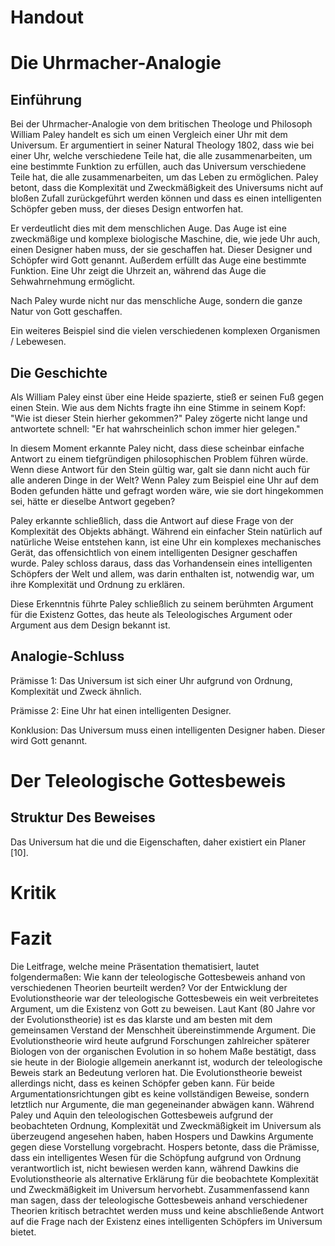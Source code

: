 # Handout

# Die Uhrmacher-Analogie

## Einführung

Bei der Uhrmacher-Analogie von dem britischen Theologe und Philosoph William Paley handelt es sich um einen Vergleich einer Uhr mit dem Universum. Er argumentiert in seiner Natural Theology 1802, dass wie bei einer Uhr, welche verschiedene Teile hat, die alle zusammenarbeiten, um eine bestimmte Funktion zu erfüllen, auch das Universum verschiedene Teile hat, die alle zusammenarbeiten, um das Leben zu ermöglichen. Paley betont, dass die Komplexität und Zweckmäßigkeit des Universums nicht auf bloßen Zufall zurückgeführt werden können und dass es einen intelligenten Schöpfer geben muss, der dieses Design entworfen hat.

Er verdeutlicht dies mit dem menschlichen Auge. Das Auge ist eine zweckmäßige und komplexe biologische Maschine, die, wie jede Uhr auch, einen Designer haben muss, der sie geschaffen hat. Dieser Designer und Schöpfer wird Gott genannt. Außerdem erfüllt das Auge eine bestimmte Funktion. Eine Uhr zeigt die Uhrzeit an, während das Auge die Sehwahrnehmung ermöglicht.

Nach Paley wurde nicht nur das menschliche Auge, sondern die ganze Natur von Gott geschaffen. 

Ein weiteres Beispiel sind die vielen verschiedenen komplexen Organismen / Lebewesen.

## Die Geschichte

Als William Paley einst über eine Heide spazierte, stieß er seinen Fuß gegen einen Stein. Wie aus dem Nichts fragte ihn eine Stimme in seinem Kopf: "Wie ist dieser Stein hierher gekommen?" Paley zögerte nicht lange und antwortete schnell: "Er hat wahrscheinlich schon immer hier gelegen."

In diesem Moment erkannte Paley nicht, dass diese scheinbar einfache Antwort zu einem tiefgründigen philosophischen Problem führen würde. Wenn diese Antwort für den Stein gültig war, galt sie dann nicht auch für alle anderen Dinge in der Welt? Wenn Paley zum Beispiel eine Uhr auf dem Boden gefunden hätte und gefragt worden wäre, wie sie dort hingekommen sei, hätte er dieselbe Antwort gegeben?

Paley erkannte schließlich, dass die Antwort auf diese Frage von der Komplexität des Objekts abhängt. Während ein einfacher Stein natürlich auf natürliche Weise entstehen kann, ist eine Uhr ein komplexes mechanisches Gerät, das offensichtlich von einem intelligenten Designer geschaffen wurde. Paley schloss daraus, dass das Vorhandensein eines intelligenten Schöpfers der Welt und allem, was darin enthalten ist, notwendig war, um ihre Komplexität und Ordnung zu erklären.

Diese Erkenntnis führte Paley schließlich zu seinem berühmten Argument für die Existenz Gottes, das heute als Teleologisches Argument oder Argument aus dem Design bekannt ist.

## Analogie-Schluss

Prämisse 1: Das Universum ist sich einer Uhr aufgrund von Ordnung, Komplexität und Zweck ähnlich.

Prämisse 2: Eine Uhr hat einen intelligenten Designer.

Konklusion: Das Universum muss einen intelligenten Designer haben. Dieser wird Gott genannt.

# Der Teleologische Gottesbeweis

## Struktur Des Beweises

Das Universum hat die und die Eigenschaften, daher existiert ein Planer [10].

# Kritik

# Fazit

Die Leitfrage, welche meine Präsentation thematisiert, lautet folgendermaßen:
Wie kann der teleologische Gottesbeweis anhand von verschiedenen Theorien beurteilt werden?
Vor der Entwicklung der Evolutionstheorie war der teleologische Gottesbeweis ein weit verbreitetes Argument, um die Existenz von Gott zu beweisen. Laut Kant (80 Jahre vor der Evolutionstheorie) ist es das klarste und am besten mit dem gemeinsamen Verstand der Menschheit übereinstimmende Argument. Die Evolutionstheorie wird heute aufgrund Forschungen zahlreicher späterer Biologen von der organischen Evolution in so hohem Maße bestätigt, dass sie heute in der Biologie allgemein anerkannt ist, wodurch der teleologische Beweis stark an Bedeutung verloren hat. Die Evolutionstheorie beweist allerdings nicht, dass es keinen Schöpfer geben kann. Für beide Argumentationsrichtungen gibt es keine vollständigen Beweise, sondern letztlich nur Argumente, die man gegeneinander abwägen kann.
Während Paley und Aquin den teleologischen Gottesbeweis aufgrund der beobachteten Ordnung, Komplexität und Zweckmäßigkeit im Universum als überzeugend angesehen haben, haben Hospers und Dawkins Argumente gegen diese Vorstellung vorgebracht. Hospers betonte, dass die Prämisse, dass ein intelligentes Wesen für die Schöpfung aufgrund von Ordnung verantwortlich ist, nicht bewiesen werden kann, während Dawkins die Evolutionstheorie als alternative Erklärung für die beobachtete Komplexität und Zweckmäßigkeit im Universum hervorhebt.
Zusammenfassend kann man sagen, dass der teleologische Gottesbeweis anhand verschiedener Theorien kritisch betrachtet werden muss und keine abschließende Antwort auf die Frage nach der Existenz eines intelligenten Schöpfers im Universum bietet.